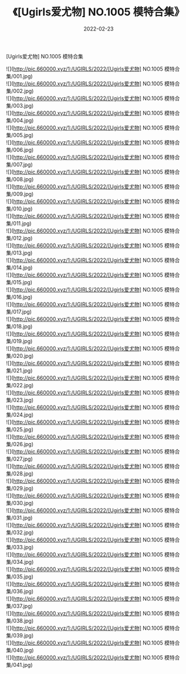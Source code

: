 ﻿---
layout: post
title:  《[Ugirls爱尤物] NO.1005 模特合集》
date:   2022-02-23
img: http://pic.660000.xyz/1:/UGIRLS/2022/[Ugirls爱尤物] NO.1005 模特合集/000.jpg
categories: [美女, 清纯, 唯美]
---

[Ugirls爱尤物] NO.1005 模特合集

 ![](http://pic.660000.xyz/1:/UGIRLS/2022/[Ugirls爱尤物] NO.1005 模特合集/001.jpg) <br>![](http://pic.660000.xyz/1:/UGIRLS/2022/[Ugirls爱尤物] NO.1005 模特合集/002.jpg) <br>![](http://pic.660000.xyz/1:/UGIRLS/2022/[Ugirls爱尤物] NO.1005 模特合集/003.jpg) <br>![](http://pic.660000.xyz/1:/UGIRLS/2022/[Ugirls爱尤物] NO.1005 模特合集/004.jpg) <br>![](http://pic.660000.xyz/1:/UGIRLS/2022/[Ugirls爱尤物] NO.1005 模特合集/005.jpg) <br>![](http://pic.660000.xyz/1:/UGIRLS/2022/[Ugirls爱尤物] NO.1005 模特合集/006.jpg) <br>![](http://pic.660000.xyz/1:/UGIRLS/2022/[Ugirls爱尤物] NO.1005 模特合集/007.jpg) <br>![](http://pic.660000.xyz/1:/UGIRLS/2022/[Ugirls爱尤物] NO.1005 模特合集/008.jpg) <br>![](http://pic.660000.xyz/1:/UGIRLS/2022/[Ugirls爱尤物] NO.1005 模特合集/009.jpg) <br>![](http://pic.660000.xyz/1:/UGIRLS/2022/[Ugirls爱尤物] NO.1005 模特合集/010.jpg) <br>![](http://pic.660000.xyz/1:/UGIRLS/2022/[Ugirls爱尤物] NO.1005 模特合集/011.jpg) <br>![](http://pic.660000.xyz/1:/UGIRLS/2022/[Ugirls爱尤物] NO.1005 模特合集/012.jpg) <br>![](http://pic.660000.xyz/1:/UGIRLS/2022/[Ugirls爱尤物] NO.1005 模特合集/013.jpg) <br>![](http://pic.660000.xyz/1:/UGIRLS/2022/[Ugirls爱尤物] NO.1005 模特合集/014.jpg) <br>![](http://pic.660000.xyz/1:/UGIRLS/2022/[Ugirls爱尤物] NO.1005 模特合集/015.jpg) <br>![](http://pic.660000.xyz/1:/UGIRLS/2022/[Ugirls爱尤物] NO.1005 模特合集/016.jpg) <br>![](http://pic.660000.xyz/1:/UGIRLS/2022/[Ugirls爱尤物] NO.1005 模特合集/017.jpg) <br>![](http://pic.660000.xyz/1:/UGIRLS/2022/[Ugirls爱尤物] NO.1005 模特合集/018.jpg) <br>![](http://pic.660000.xyz/1:/UGIRLS/2022/[Ugirls爱尤物] NO.1005 模特合集/019.jpg) <br>![](http://pic.660000.xyz/1:/UGIRLS/2022/[Ugirls爱尤物] NO.1005 模特合集/020.jpg) <br>![](http://pic.660000.xyz/1:/UGIRLS/2022/[Ugirls爱尤物] NO.1005 模特合集/021.jpg) <br>![](http://pic.660000.xyz/1:/UGIRLS/2022/[Ugirls爱尤物] NO.1005 模特合集/022.jpg) <br>![](http://pic.660000.xyz/1:/UGIRLS/2022/[Ugirls爱尤物] NO.1005 模特合集/023.jpg) <br>![](http://pic.660000.xyz/1:/UGIRLS/2022/[Ugirls爱尤物] NO.1005 模特合集/024.jpg) <br>![](http://pic.660000.xyz/1:/UGIRLS/2022/[Ugirls爱尤物] NO.1005 模特合集/025.jpg) <br>![](http://pic.660000.xyz/1:/UGIRLS/2022/[Ugirls爱尤物] NO.1005 模特合集/026.jpg) <br>![](http://pic.660000.xyz/1:/UGIRLS/2022/[Ugirls爱尤物] NO.1005 模特合集/027.jpg) <br>![](http://pic.660000.xyz/1:/UGIRLS/2022/[Ugirls爱尤物] NO.1005 模特合集/028.jpg) <br>![](http://pic.660000.xyz/1:/UGIRLS/2022/[Ugirls爱尤物] NO.1005 模特合集/029.jpg) <br>![](http://pic.660000.xyz/1:/UGIRLS/2022/[Ugirls爱尤物] NO.1005 模特合集/030.jpg) <br>![](http://pic.660000.xyz/1:/UGIRLS/2022/[Ugirls爱尤物] NO.1005 模特合集/031.jpg) <br>![](http://pic.660000.xyz/1:/UGIRLS/2022/[Ugirls爱尤物] NO.1005 模特合集/032.jpg) <br>![](http://pic.660000.xyz/1:/UGIRLS/2022/[Ugirls爱尤物] NO.1005 模特合集/033.jpg) <br>![](http://pic.660000.xyz/1:/UGIRLS/2022/[Ugirls爱尤物] NO.1005 模特合集/034.jpg) <br>![](http://pic.660000.xyz/1:/UGIRLS/2022/[Ugirls爱尤物] NO.1005 模特合集/035.jpg) <br>![](http://pic.660000.xyz/1:/UGIRLS/2022/[Ugirls爱尤物] NO.1005 模特合集/036.jpg) <br>![](http://pic.660000.xyz/1:/UGIRLS/2022/[Ugirls爱尤物] NO.1005 模特合集/037.jpg) <br>![](http://pic.660000.xyz/1:/UGIRLS/2022/[Ugirls爱尤物] NO.1005 模特合集/038.jpg) <br>![](http://pic.660000.xyz/1:/UGIRLS/2022/[Ugirls爱尤物] NO.1005 模特合集/039.jpg) <br>![](http://pic.660000.xyz/1:/UGIRLS/2022/[Ugirls爱尤物] NO.1005 模特合集/040.jpg) <br>![](http://pic.660000.xyz/1:/UGIRLS/2022/[Ugirls爱尤物] NO.1005 模特合集/041.jpg) <br>